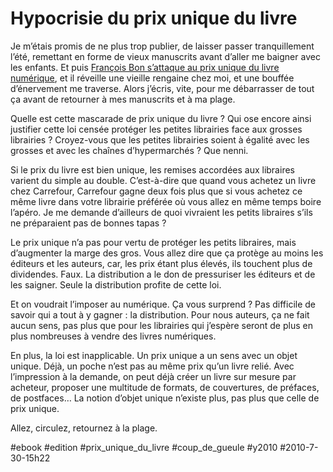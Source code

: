 # Hypocrisie du prix unique du livre

Je m’étais promis de ne plus trop publier, de laisser passer tranquillement l’été, remettant en forme de vieux manuscrits avant d’aller me baigner avec les enfants. Et puis [François Bon s’attaque au prix unique du livre numérique](http://www.tierslivre.net/spip/spip.php?article2214), et il réveille une vieille rengaine chez moi, et une bouffée d’énervement me traverse. Alors j’écris, vite, pour me débarrasser de tout ça avant de retourner à mes manuscrits et à ma plage.

Quelle est cette mascarade de prix unique du livre ? Qui ose encore ainsi justifier cette loi censée protéger les petites librairies face aux grosses librairies ? Croyez-vous que les petites librairies soient à égalité avec les grosses et avec les chaînes d’hypermarchés ? Que nenni.

Si le prix du livre est bien unique, les remises accordées aux libraires varient du simple au double. C’est-à-dire que quand vous achetez un livre chez Carrefour, Carrefour gagne deux fois plus que si vous achetez ce même livre dans votre librairie préférée où vous allez en même temps boire l’apéro. Je me demande d’ailleurs de quoi vivraient les petits libraires s’ils ne préparaient pas de bonnes tapas ?

Le prix unique n’a pas pour vertu de protéger les petits libraires, mais d’augmenter la marge des gros. Vous allez dire que ça protège au moins les éditeurs et les auteurs, car, les prix étant plus élevés, ils touchent plus de dividendes. Faux. La distribution a le don de pressuriser les éditeurs et de les saigner. Seule la distribution profite de cette loi.

Et on voudrait l’imposer au numérique. Ça vous surprend ? Pas difficile de savoir qui a tout à y gagner : la distribution. Pour nous auteurs, ça ne fait aucun sens, pas plus que pour les librairies qui j’espère seront de plus en plus nombreuses à vendre des livres numériques.

En plus, la loi est inapplicable. Un prix unique a un sens avec un objet unique. Déjà, un poche n’est pas au même prix qu’un livre relié. Avec l’impression à la demande, on peut déjà créer un livre sur mesure par acheteur, proposer une multitude de formats, de couvertures, de préfaces, de postfaces… La notion d’objet unique n’existe plus, pas plus que celle de prix unique.

Allez, circulez, retournez à la plage.

#ebook #edition #prix_unique_du_livre #coup_de_gueule #y2010 #2010-7-30-15h22

